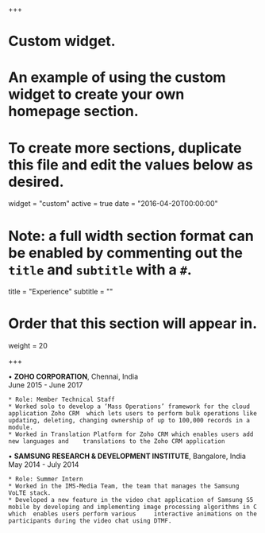 +++
# Custom widget.
# An example of using the custom widget to create your own homepage section.
# To create more sections, duplicate this file and edit the values below as desired.
widget = "custom"
active = true
date = "2016-04-20T00:00:00"

# Note: a full width section format can be enabled by commenting out the `title` and `subtitle` with a `#`.
title = "Experience"
subtitle = ""

# Order that this section will appear in.
weight = 20

+++

•	**ZOHO CORPORATION**, Chennai, India	<br>				         June 2015 - June 2017<br>

	* Role: Member Technical Staff
	* Worked solo to develop a ‘Mass Operations’ framework for the cloud application Zoho CRM  which lets users to perform bulk operations like updating, deleting, changing ownership of up to 100,000 records in a module.
	* Worked in Translation Platform for Zoho CRM which enables users add new languages and    translations to the Zoho CRM application

•	**SAMSUNG RESEARCH & DEVELOPMENT INSTITUTE**, Bangalore, India <br>  May 2014  - July 2014<br>

	* Role: Summer Intern
	* Worked in the IMS-Media Team, the team that manages the Samsung VoLTE stack.
	* Developed a new feature in the video chat application of Samsung S5 mobile by developing and implementing image processing algorithms in C which 	enables users perform various     interactive animations on the participants during the video chat using DTMF.